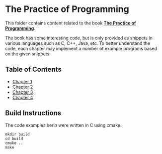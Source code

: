 # The Practice of Programming

This folder contains content related to the book [**The Practice of Programming**](https://www.cs.princeton.edu/~bwk/tpop.webpage/).

The book has some interesting code, but is only provided as snippets in various
languages such as C, C++, Java, etc. To better understand the code, each chapter
may implement a number of example programs based on the given snippets.

## Table of Contents
- [Chapter 1](chapter_01)
- [Chapter 2](chapter_02)
- [Chapter 3](chapter_03)
- [Chapter 4](chapter_04)

## Build Instructions

The code examples herin were written in C using cmake.

```
mkdir build
cd build
cmake ..
make
```
